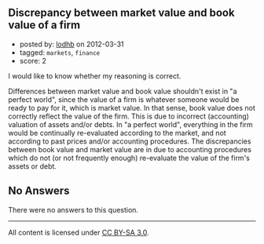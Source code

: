 ## Discrepancy between market value and book value of a firm

- posted by: [lodhb](https://stackexchange.com/users/-1/825-lodhb) on 2012-03-31
- tagged: `markets`, `finance`
- score: 2

I would like to know whether my reasoning is correct.

Differences between market value and book value shouldn't exist in "a perfect world", since the value of a firm is whatever someone would be ready to pay for it, which is market value. In that sense, book value does not correctly reflect the value of the firm. This is due to incorrect (accounting) valuation of assets and/or debts. In "a perfect world", everything in the firm would be continually re-evaluated according to the market, and not according to past prices and/or accounting procedures. The discrepancies between book value and market value are in due to accounting procedures which do not (or not frequently enough) re-evaluate the value of the firm's assets or debt.

## No Answers

There were no answers to this question.


---

All content is licensed under [CC BY-SA 3.0](https://creativecommons.org/licenses/by-sa/3.0/).
